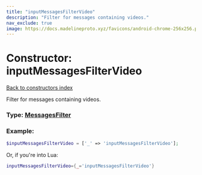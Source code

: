 ```yaml
---
title: "inputMessagesFilterVideo"
description: "Filter for messages containing videos."
nav_exclude: true
image: https://docs.madelineproto.xyz/favicons/android-chrome-256x256.png
---
```

# Constructor: inputMessagesFilterVideo  
[Back to constructors index](index.md)



Filter for messages containing videos.




### Type: [MessagesFilter](../types/MessagesFilter.md)


### Example:

```php
$inputMessagesFilterVideo = ['_' => 'inputMessagesFilterVideo'];
```  


Or, if you're into Lua:

```lua
inputMessagesFilterVideo={_='inputMessagesFilterVideo'}

```


